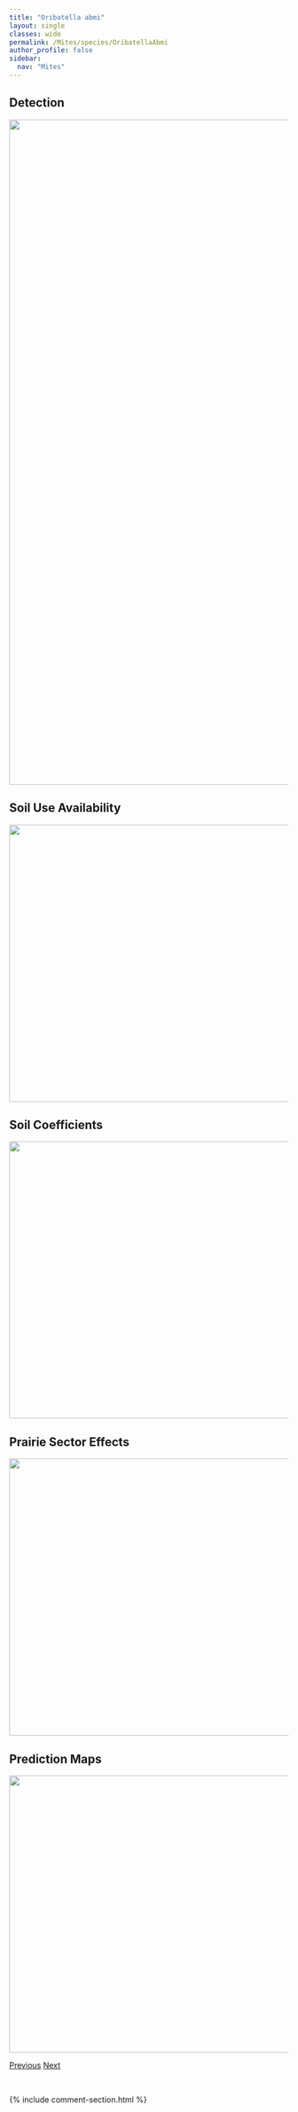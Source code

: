 ```yaml
---
title: "Oribatella abmi"
layout: single
classes: wide
permalink: /Mites/species/OribatellaAbmi
author_profile: false
sidebar:
  nav: "Mites"
---
```


<h2>Detection</h2>

<a href="https://drive.google.com/uc?export=view&id=1fW3G6qFHh1edr4zhgVIq0Kjp2ymKCKVX">
<img src="https://drive.google.com/uc?export=view&id=1fW3G6qFHh1edr4zhgVIq0Kjp2ymKCKVX" height = "1200" width = "800">
</a>


<h2>Soil Use Availability</h2>

<a href="https://drive.google.com/uc?export=view&id=1fc86GNyoQgpvefJ0W5yEc01KsXmJwH4W">
<img src="https://drive.google.com/uc?export=view&id=1fc86GNyoQgpvefJ0W5yEc01KsXmJwH4W" height = "500" width = "1000">
</a>


<h2>Soil Coefficients</h2>

<a href="https://drive.google.com/uc?export=view&id=1_IRQ75C8TCrSq7CCBslcqo_Hbwwlt4H1">
<img src="https://drive.google.com/uc?export=view&id=1_IRQ75C8TCrSq7CCBslcqo_Hbwwlt4H1" height = "500" width = "1000">
</a>


<h2>Prairie Sector Effects</h2>

<a href="https://drive.google.com/uc?export=view&id=1tp-pM7GJFbmpJkefPv1tzrP-Us9AvNUE">
<img src="https://drive.google.com/uc?export=view&id=1tp-pM7GJFbmpJkefPv1tzrP-Us9AvNUE" height = "500" width = "1000">
</a>


<h2>Prediction Maps</h2>

<a href="https://drive.google.com/uc?export=view&id=1hLp4fikyDsFrdgYFyh2ZaQvEY6v-NLJu">
<img src="https://drive.google.com/uc?export=view&id=1hLp4fikyDsFrdgYFyh2ZaQvEY6v-NLJu" height = "500" width = "1000">
</a>


<a href="/DevelopmentWebsite/Mites/species/Oribatella" class="pagination--pager" title="Oribatella">Previous</a> <a href="/DevelopmentWebsite/Mites/species/OribatellaBanksi" class="pagination--pager" title="Oribatella banksi">Next</a>

<p>&nbsp;</p>

{% include comment-section.html %}
